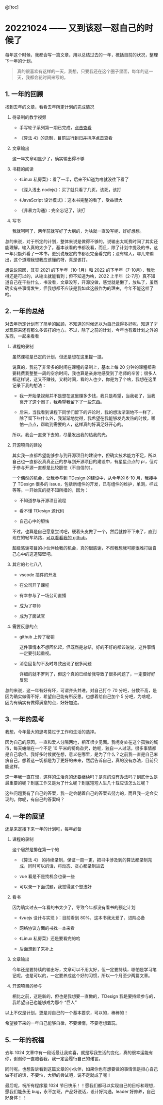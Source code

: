 @[toc]
# 20221024 —— 又到该怼一怼自己的时候了

每年这个时候，我都会写一篇文章，用以总结过去的一年，概括目前的状况，整理下一年的计划。

> 真的很喜欢有这样的一天，我想，只要我还在这个圈子里面，每年的这一天，我都会花时间来写的。

## 1. 一年的回顾

找到去年的文章，看看去年所定计划的完成情况

1. 待录制的教学视频

   - 手写轮子系列第一期已完成，[点击查看](https://space.bilibili.com/1886509243/channel/collectiondetail?sid=104738)

   - 《算法 4》的录制，目前进行到归并排序[点击查看](https://space.bilibili.com/1886509243/channel/collectiondetail?sid=607494)

2. 文章输出

   这一年文章明显少了，确实输出得不够

3. 书籍的阅读

   - 《Linux 私房菜》：看了一半，后来不知道为啥就没往下看了

   - 《深入浅出 nodejs》：买了就只看了几页，该死，该打

   - 《JavaScript 设计模式》：这本书完整的看了，受益很大

   - 《非暴力沟通》：完全忘记了，该打

4. 写书

   我就呵呵了，两年前就写好了大纲的，为啥就一直没写呢，好好想想。

总的来说，对于所定的计划，整体来说是做得不够的，说输出太耗费时间了其实还能理解，输入真的太少了，基本该看的书都没看，而且，除了计划中提及的书，这一年只额外看了一本书，更别说既定的书都没完全看完的；没有输入，哪儿来输出，这个道理我想我应该懂的呀，真是该打。

想说说原因，其实 2021 的下半年（10-1月）和 2022 的下半年（7-10月），我觉得还是可以的，从输出就能看到；但不知道为啥，2022 上半年（2-7月）真不知道自己在干些什么，书没看，文章没写，开源没做，感觉就是懒了，放纵了，虽然确实有些事情发生，但我想都不应该是我如此这般作为的理由，今年不能这样了哈。

## 2. 一年的总结

对去年所定计划有了简单的回顾，不知道的时候还以为自己做得多好呢，知道了才发现原来还有那么多该打的地方。不过，除了之前的计划，今年也有着计划之外的东西，一起来看看

1. 课程的录制

   虽然课程是已定的计划，但还是想在这里提一提。

   说真的，我花了非常多的时间在课程的录制上，基本上每 20 分钟的课程都需要耗费我整整一周的空余时间，我也算是亲身地感受到了老师的辛苦；很多人都这样说，这又不赚钱，又耗时间，看的人也少，你是为了个啥，我想在这里记录下我的想法：

   - 我一开始录视频并不是想在这里赚多少钱，我只是希望，当我老了，当我离开了这个圈子，我希望我留下了一些东西。

   - 后来，当我看到课程下同学们留下的评论时，我的想法渐渐地不一样了，除了留下些什么外，我渐渐地觉得，我希望在我能够发光发热的时候，哪怕一点点，帮助到需要的人，这样真的好满足好开心的。

   所以，我会一直录下去的，尽量发出我的热我的光。

2. 开源项目的建设

   其实我一直都希望能够参与到开源项目的建设中，但确实技术能力不足，所以自己也一直都没真真正正的参与到开源项目的建设中，有星星点点的 pr，但对于参与开源一直都是比较胆怯（不自信的）。

   一个偶然的机会，让我参与到 TDesign 的建设中，从今年的 6-10 月，我接手了 TDesign 很多的 issue，包括新组件的开发，已有组件的维护，单测，样式等等。一开始真的挺不知所措的，因为：

   - 不知道参与开源项目流程

   - 看不懂 TDesign 源代码

   - 自己心中的胆怯

   不过，也算是自己愿意尝试吧，硬着头皮做了一个，然后就停不下来了，直到现在的轻车熟路，[可以看看我的 github](https://github.com/zhangpaopao0609)。

   超级感谢项目的小伙伴给我的机会，真的很感谢，不然我想我可能很难打破自己心中的这道障壁吧。

3. 其它的七七八八

   - vscode 插件的开发

   - 在公司开了课程

   - 有幸参与了一场公司直播

   - 成为了导师

   - 成为了面试官

4. 需要反思的点

   - github 上传了秘钥

     这件事情本不想回忆起，但既然是总结，好的不好的都该说说，这件事情一定要引起重视。

   - 消息回复的不及时导致出现了很多问题

     详细的就不罗列了，但这个真的已经给我导致了很多问题了，一定要好好反思

总的来说，这一年有好有坏，可谓齐头并进，对自己打个 70 分吧，分数不高，是因为确实做得不好，希望自己能有所反思。也想着给自己加个 5 分吧，为啥呢，因为有确实有做得满意的点，好好加油。

## 3. 一年的思考

我想，今年最大的思考莫过于工作和生活的选择。

因为自己的原因，一直和爱人分隔两地，相互很少见面。我呢身处在这个孤独的城市，每天蜷缩在一个不足 10 平米的犄角旮旯，她呢，独自一人过活，很多事情都是自己承担。我好多时候就在想，意义在哪里，是为了什么？之前我一直是自己麻痹自己，想着这一切都是为了更好的未来，然后告诉自己，真的没有办法，目前只能这样。

这一年我一直在想，这样的生活真的还要继续吗？是真的没有办法吗？到底什么是最重要的呢？到底工作又是为了什么呢？到底短短人生几十载应该怎么过呢？

这些问题我有了自己的答案，我一定会朝着自己的答案去努力的，而且我一定会实现的。你呢，有自己的答案吗？

## 4. 一年的展望

还是来定接下来一年的计划吧，每年必备

1. 课程的录制

   这个居然是排在第一个的

   - 《算法 4》 的持续录制，保证一周一更，把书中涉及到的算法都录制完成，同时可以的话，将动态、贪心都录制进去

   - vue 看是不是找机会也录一些

   - 可以录一下面试题，我觉得这个想法好

2. 看书

   因为确实过去一年看的书太少了，导致今年都没有看书的预定计划

   - 《vuejs 设计与实现 》：目前看到 80%，这本书我太爱了，进阶必备

   - 网络协议方面的书找一本来看

   - 《Linux 私房菜》还是要看完的哈

   - 后面想到了来补上

3. 文章输出

   今年还是要持续的输出呀，文章可以不用太好，但一定要持续，哪怕是学习笔记呢，也是可以的，一定要养成这个好的习惯，所以一个月至少两篇文章。

4. 开源项目的参与

   相比之前，这是新的，但也是我想要一直做的，TDesign 我是要持续参与的，我希望自己也能够成为那个 “巨人”

以上不仅是计划，更是对自己的一个基本要求，可以的，棒棒的！

希望接下来的一年自己能够自律，不要懒惰，不要老想着玩。

## 5. 一年的祝福

去年 1024 文章中有一段话最让我欢喜，就是写我生活的变化，真的很幸运能有你，谢谢你一直陪着我，我一定会履行自己的诺言。

同时呢，也想告诉看到这篇文章的小伙伴，如果你也有想要做的事情但是担心自己做不好的话，不要怕，大胆的尝试吧，说不定就成了呢！

最后呢，祝所有程序猿 1024 节日快乐！！愿我们都可以实现自己的目标和理想，愿我们能永无 bug，永不加班，产品好说话，设计好沟通，leader 好修养，自己好身体！！
